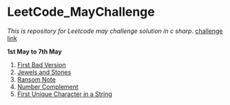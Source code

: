 # LeetCode_MayChallenge

_This is repository for Leetcode may challenge solution in c sharp_. 
[challenge link ](https://leetcode.com/explore/challenge/card/may-leetcoding-challenge/)

**1st May to 7th May**
1.  [First Bad Version](https://leetcode.com/explore/challenge/card/may-leetcoding-challenge/534/week-1-may-1st-may-7th/3316/)
2.  [Jewels and Stones](https://leetcode.com/explore/challenge/card/may-leetcoding-challenge/534/week-1-may-1st-may-7th/3317/)
3.  [Ransom Note](https://leetcode.com/explore/challenge/card/may-leetcoding-challenge/534/week-1-may-1st-may-7th/3318/)
4.  [Number Complement](https://leetcode.com/explore/challenge/card/may-leetcoding-challenge/534/week-1-may-1st-may-7th/3319/)
5.  [First Unique Character in a String](https://leetcode.com/explore/challenge/card/may-leetcoding-challenge/534/week-1-may-1st-may-7th/3320/)
